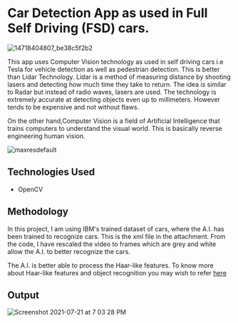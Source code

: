 # Car Detection App as used in Full Self Driving (FSD) cars.

![14718404807_be38c5f2b2](https://user-images.githubusercontent.com/77420780/126481426-616f8f2d-0dc3-41f5-9442-3c6f473b2d20.jpg)

This app uses Computer Vision technology as used in self driving cars i.e Tesla for vehicle detection as well as pedestrian detection. This is better than Lidar Technology. Lidar is a method of measuring distance by shooting lasers and detecting how much time they take to return. The idea is similar to Radar but instead of radio waves, lasers are used. The technology is extremely accurate at detecting objects even up to millimeters. However tends to be expensive and not without flaws.

On the other hand,Computer Vision is a field of Artificial Intelligence that trains computers to understand the visual world. This is basically reverse engineering human vision.

![maxresdefault](https://user-images.githubusercontent.com/77420780/126481784-e15ae5cb-2a45-40db-815a-c0c619e167e6.jpg)


## Technologies Used
* OpenCV 


## Methodology
In this project, I am using IBM's trained dataset of cars, where the A.I. has been trained to recognize cars. This is the xml file in the attachment. From the code, I have rescaled the video to frames which are grey and white allow the A.I. to better recognize the cars.

The A.I. is better able to process the Haar-like features.
To know more about Haar-like features and object recognition you may wish to refer [here](https://en.wikipedia.org/wiki/Haar-like_feature#:~:text=Haar-like%20features%20are%20digital%20image%20features%20used%20in,were%20used%20in%20the%20first%20real-time%20face%20detector.)


## Output

![Screenshot 2021-07-21 at 7 03 28 PM](https://user-images.githubusercontent.com/77420780/126480987-4b6aa70c-e46a-4378-9fa1-f0612b614aed.png)


